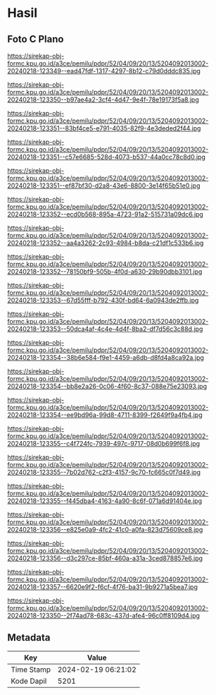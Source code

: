 # Hasil

## Foto C Plano

https://sirekap-obj-formc.kpu.go.id/a3ce/pemilu/pdpr/52/04/09/20/13/5204092013002-20240218-123349--ead47fdf-1317-4297-8b12-c79d0dddc835.jpg

https://sirekap-obj-formc.kpu.go.id/a3ce/pemilu/pdpr/52/04/09/20/13/5204092013002-20240218-123350--b97ae4a2-3cf4-4d47-9e4f-78e19173f5a8.jpg

https://sirekap-obj-formc.kpu.go.id/a3ce/pemilu/pdpr/52/04/09/20/13/5204092013002-20240218-123351--83bf4ce5-e791-4035-82f9-4e3deded2f44.jpg

https://sirekap-obj-formc.kpu.go.id/a3ce/pemilu/pdpr/52/04/09/20/13/5204092013002-20240218-123351--c57e6685-528d-4073-b537-44a0cc78c8d0.jpg

https://sirekap-obj-formc.kpu.go.id/a3ce/pemilu/pdpr/52/04/09/20/13/5204092013002-20240218-123351--ef87bf30-d2a8-43e6-8800-3e14f65b51e0.jpg

https://sirekap-obj-formc.kpu.go.id/a3ce/pemilu/pdpr/52/04/09/20/13/5204092013002-20240218-123352--ecd0b568-895a-4723-91a2-515731a09dc6.jpg

https://sirekap-obj-formc.kpu.go.id/a3ce/pemilu/pdpr/52/04/09/20/13/5204092013002-20240218-123352--aa4a3262-2c93-4984-b8da-c21df1c533b6.jpg

https://sirekap-obj-formc.kpu.go.id/a3ce/pemilu/pdpr/52/04/09/20/13/5204092013002-20240218-123352--78150bf9-505b-4f0d-a630-29b90dbb3101.jpg

https://sirekap-obj-formc.kpu.go.id/a3ce/pemilu/pdpr/52/04/09/20/13/5204092013002-20240218-123353--67d55fff-b792-430f-bd64-6a0943de2ffb.jpg

https://sirekap-obj-formc.kpu.go.id/a3ce/pemilu/pdpr/52/04/09/20/13/5204092013002-20240218-123353--50dca4af-4c4e-4d4f-8ba2-df7d56c3c88d.jpg

https://sirekap-obj-formc.kpu.go.id/a3ce/pemilu/pdpr/52/04/09/20/13/5204092013002-20240218-123354--38b6e584-f9e1-4459-a6db-d8fd4a8ca92a.jpg

https://sirekap-obj-formc.kpu.go.id/a3ce/pemilu/pdpr/52/04/09/20/13/5204092013002-20240218-123354--bb8e2a26-0c06-4f60-8c37-088e75e23093.jpg

https://sirekap-obj-formc.kpu.go.id/a3ce/pemilu/pdpr/52/04/09/20/13/5204092013002-20240218-123354--ee9bd96a-99d8-4711-8399-f2649f9a4fb4.jpg

https://sirekap-obj-formc.kpu.go.id/a3ce/pemilu/pdpr/52/04/09/20/13/5204092013002-20240218-123355--c4f724fc-7939-497c-9717-08d0b699f6f8.jpg

https://sirekap-obj-formc.kpu.go.id/a3ce/pemilu/pdpr/52/04/09/20/13/5204092013002-20240218-123355--7b02d762-c2f3-4157-9c70-fc665c0f7d49.jpg

https://sirekap-obj-formc.kpu.go.id/a3ce/pemilu/pdpr/52/04/09/20/13/5204092013002-20240218-123355--f445dba4-4163-4a90-8c6f-071a6d91404e.jpg

https://sirekap-obj-formc.kpu.go.id/a3ce/pemilu/pdpr/52/04/09/20/13/5204092013002-20240218-123356--e825e0a9-4fc2-41c0-a0fa-823d75609ce8.jpg

https://sirekap-obj-formc.kpu.go.id/a3ce/pemilu/pdpr/52/04/09/20/13/5204092013002-20240218-123356--d3c297ce-85bf-460a-a31a-3ced878857e6.jpg

https://sirekap-obj-formc.kpu.go.id/a3ce/pemilu/pdpr/52/04/09/20/13/5204092013002-20240218-123357--6620e9f2-f6cf-4f76-ba31-9b9271a5bea7.jpg

https://sirekap-obj-formc.kpu.go.id/a3ce/pemilu/pdpr/52/04/09/20/13/5204092013002-20240218-123350--2f74ad78-683c-437d-afe4-96c0ff8109d4.jpg


## Metadata

| Key        | Value               |
| ---------- | ------------------- |
| Time Stamp | 2024-02-19 06:21:02 |
| Kode Dapil | 5201                |



